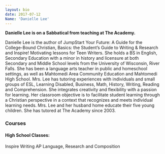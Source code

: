 ```yaml
---
layout: bio
date: 2017-07-12
Name: 'Danielle Lee'
---
```


**Danielle Lee is on a Sabbatical from teaching at The Academy.**

Danielle Lee is the author of JumpStart Your Future: A Guide for the College-Bound Christian, Basics: the Student’s Guide to Writing & Research and Inspire! Motivating lessons for Teen Writers.  She holds a BS in English, Secondary Education with a minor in history and licensure at both Secondary and Middle School levels from the University of Wisconsin, River Falls. She has been a language arts teacher in public and homeschool settings, as well as Mahtomedi Area Community Education and Mahtomedi High School. Mrs. Lee has tutoring experiences with individuals and small groups of ESL, Learning Disabled, Business, Math, History, Writing, Reading and Comprehension. She integrates creativity and flexibility with a passion for learning. Her classroom objective is to facilitate student learning through a Christian perspective in a context that recognizes and meets individual learning needs. Mrs. Lee and her husband home educate their five young children. She has tutored at The Academy since 2003.
### Courses
#### High School Classes:
Inspire Writing
AP Language, Research and Composition
